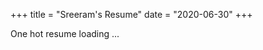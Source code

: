+++
title = "Sreeram's Resume"
date = "2020-06-30"
+++

<!-- ![resume image](../img/resume.png) -->

One hot resume loading ...
